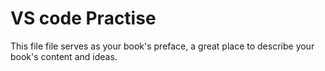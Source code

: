 # VS code Practise

This file file serves as your book's preface, a great place to describe your book's content and ideas.

